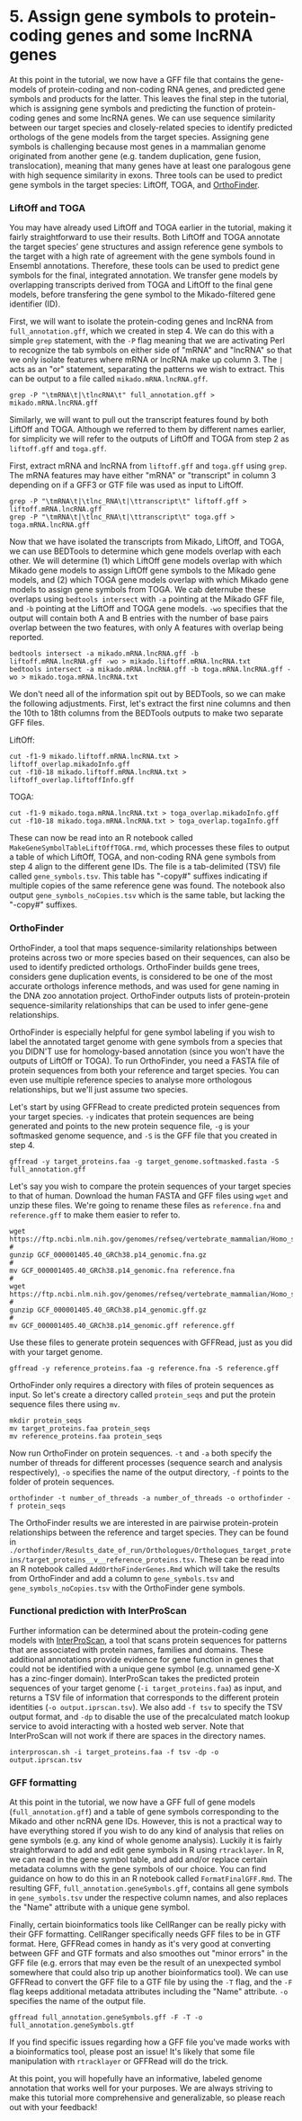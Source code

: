 # 5. Assign gene symbols to protein-coding genes and some lncRNA genes

At this point in the tutorial, we now have a GFF file that contains the gene-models of protein-coding and non-coding RNA genes, and predicted gene symbols and products for the latter. This leaves the final step in the tutorial, which is assigning gene symbols and predicting the function of protein-coding genes and some lncRNA genes. We can use sequence similarity between our target species and closely-related species to identify predicted orthologs of the gene models from the target species. Assigning gene symbols is challenging because most genes in a mammalian genome originated from another gene (e.g. tandem duplication, gene fusion, translocation), meaning that many genes have at least one paralogous gene with high sequence similarity in exons. Three tools can be used to predict gene symbols in the target species: LiftOff, TOGA, and [OrthoFinder](https://github.com/davidemms/OrthoFinder).

### LiftOff and TOGA

You may have already used LiftOff and TOGA earlier in the tutorial, making it fairly straightforward to use their results. Both LiftOff and TOGA annotate the target species’ gene structures and assign reference gene symbols to the target with a high rate of agreement with the gene symbols found in Ensembl annotations. Therefore, these tools can be used to predict gene symbols for the final, integrated annotation. We transfer gene models by overlapping transcripts derived from TOGA and LiftOff to the final gene models, before transfering the gene symbol to the Mikado-filtered gene identifier (ID).

First, we will want to isolate the protein-coding genes and lncRNA from `full_annotation.gff`, which we created in step 4. We can do this with a simple `grep` statement, with the `-P` flag meaning that we are activating Perl to recognize the tab symbols on either side of "mRNA" and "lncRNA" so that we only isolate features where mRNA or lncRNA make up column 3. The `|` acts as an "or" statement, separating the patterns we wish to extract. This can be output to a file called `mikado.mRNA.lncRNA.gff`.

```
grep -P "\tmRNA\t|\tlncRNA\t" full_annotation.gff > mikado.mRNA.lncRNA.gff
```

Similarly, we will want to pull out the transcript features found by both LiftOff and TOGA. Although we referred to them by different names earlier, for simplicity we will refer to the outputs of LiftOff and TOGA from step 2 as `liftoff.gff` and `toga.gff`.

First, extract mRNA and lncRNA from `liftoff.gff` and `toga.gff` using `grep`. The mRNA features may have either "mRNA" or "transcript" in column 3 depending on if a GFF3 or GTF file was used as input to LiftOff.

```
grep -P "\tmRNA\t|\tlnc_RNA\t|\ttranscript\t" liftoff.gff > liftoff.mRNA.lncRNA.gff
grep -P "\tmRNA\t|\tlnc_RNA\t|\ttranscript\t" toga.gff > toga.mRNA.lncRNA.gff
```

Now that we have isolated the transcripts from Mikado, LiftOff, and TOGA, we can use BEDTools to determine which gene models overlap with each other. We will determine (1) which LiftOff gene models overlap with which Mikado gene models to assign LiftOff gene symbols to the Mikado gene models, and (2) which TOGA gene models overlap with which Mikado gene models to assign gene symbols from TOGA. We cab deternube these overlaps using `bedtools intersect` with `-a` pointing at the Mikado GFF file, and `-b` pointing at the LiftOff and TOGA gene models. `-wo` specifies that the output will contain both A and B entries with the number of base pairs overlap between the two features, with only A features with overlap being reported.

```
bedtools intersect -a mikado.mRNA.lncRNA.gff -b liftoff.mRNA.lncRNA.gff -wo > mikado.liftoff.mRNA.lncRNA.txt
bedtools intersect -a mikado.mRNA.lncRNA.gff -b toga.mRNA.lncRNA.gff -wo > mikado.toga.mRNA.lncRNA.txt
```

We don't need all of the information spit out by BEDTools, so we can make the following adjustments. First, let's extract the first nine columns and then the 10th to 18th columns from the BEDTools outputs to make two separate GFF files.

LiftOff:

```
cut -f1-9 mikado.liftoff.mRNA.lncRNA.txt > liftoff_overlap.mikadoInfo.gff
cut -f10-18 mikado.liftoff.mRNA.lncRNA.txt > liftoff_overlap.liftoffInfo.gff
```

TOGA:

```
cut -f1-9 mikado.toga.mRNA.lncRNA.txt > toga_overlap.mikadoInfo.gff
cut -f10-18 mikado.toga.mRNA.lncRNA.txt > toga_overlap.togaInfo.gff
```

These can now be read into an R notebook called `MakeGeneSymbolTableLiftOffTOGA.rmd`, which processes these files to output a table of which LiftOff, TOGA, and non-coding RNA gene symbols from step 4 align to the different gene IDs. The file is a tab-delimited (TSV) file called `gene_symbols.tsv`. This table has "-copy#" suffixes indicating if multiple copies of the same reference gene was found. The notebook also output `gene_symbols_noCopies.tsv` which is the same table, but lacking the "-copy#" suffixes.

### OrthoFinder

OrthoFinder, a tool that maps sequence-similarity relationships between proteins across two or more species based on their sequences, can also be used to identify predicted orthologs. OrthoFinder builds gene trees, considers gene duplication events, is considered to be one of the most accurate orthologs inference methods, and was used for gene naming in the DNA zoo annotation project. OrthoFinder outputs lists of protein-protein sequence-similarity relationships that can be used to infer gene-gene relationships.

OrthoFinder is especially helpful for gene symbol labeling if you wish to label the annotated target genome with gene symbols from a species that you DIDN'T use for homology-based annotation (since you won't have the outputs of LiftOff or TOGA). To run OrthoFinder, you need a FASTA file of protein sequences from both your reference and target species. You can even use multiple reference species to analyse more orthologous relationships, but we'll just assume two species.

Let's start by using GFFRead to create predicted protein sequences from your target species. `-y` indicates that protein sequences are being generated and points to the new protein sequence file, `-g` is your softmasked genome sequence, and `-S` is the GFF file that you created in step 4.

```
gffread -y target_proteins.faa -g target_genome.softmasked.fasta -S full_annotation.gff
```

Let's say you wish to compare the protein sequences of your target species to that of human. Download the human FASTA and GFF files using `wget` and unzip these files. We're going to rename these files as `reference.fna` and `reference.gff` to make them easier to refer to.

```
wget https://ftp.ncbi.nlm.nih.gov/genomes/refseq/vertebrate_mammalian/Homo_sapiens/reference/GCF_000001405.40_GRCh38.p14/GCF_000001405.40_GRCh38.p14_genomic.fna.gz
#
gunzip GCF_000001405.40_GRCh38.p14_genomic.fna.gz
#
mv GCF_000001405.40_GRCh38.p14_genomic.fna reference.fna
#
wget https://ftp.ncbi.nlm.nih.gov/genomes/refseq/vertebrate_mammalian/Homo_sapiens/reference/GCF_000001405.40_GRCh38.p14/GCF_000001405.40_GRCh38.p14_genomic.gff.gz
#
gunzip GCF_000001405.40_GRCh38.p14_genomic.gff.gz
#
mv GCF_000001405.40_GRCh38.p14_genomic.gff reference.gff
```

Use these files to generate protein sequences with GFFRead, just as you did with your target genome.

```
gffread -y reference_proteins.faa -g reference.fna -S reference.gff
```

OrthoFinder only requires a directory with files of protein sequences as input. So let's create a directory called `protein_seqs` and put the protein sequence files there using `mv`.

```
mkdir protein_seqs
mv target_proteins.faa protein_seqs
mv reference_proteins.faa protein_seqs
```

Now run OrthoFinder on protein sequences. `-t` and `-a` both specify the number of threads for different processes (sequence search and analysis respectively), `-o` specifies the name of the output directory, `-f` points to the folder of protein sequences.

```
orthofinder -t number_of_threads -a number_of_threads -o orthofinder -f protein_seqs
```

The OrthoFinder results we are interested in are pairwise protein-protein relationships between the reference and target species. They can be found in `./orthofinder/Results_date_of_run/Orthologues/Orthologues_target_proteins/target_proteins__v__reference_proteins.tsv`. These can be read into an R notebook called `AddOrthoFinderGenes.Rmd` which will take the results from OrthoFinder and add a column to `gene_symbols.tsv` and `gene_symbols_noCopies.tsv` with the OrthoFinder gene symbols.

### Functional prediction with InterProScan

Further information can be determined about the protein-coding gene models with [InterProScan](https://www.ebi.ac.uk/interpro/about/interproscan/), a tool that scans protein sequences for patterns that are associated with protein names, families and domains. These additional annotations provide evidence for gene function in genes that could not be identified with a unique gene symbol (e.g. unnamed gene-X has a zinc-finger domain). InterProScan takes the predicted protein sequences of your target genome (`-i target_proteins.faa`) as input, and returns a TSV file of information that corresponds to the different protein identities (`-o output.iprscan.tsv`). We also add `-f tsv` to specify the TSV output format, and `-dp` to disable the use of the precalculated match lookup service to avoid interacting with a hosted web server. Note that InterProScan will not work if there are spaces in the directory names.

```
interproscan.sh -i target_proteins.faa -f tsv -dp -o output.iprscan.tsv
```

### GFF formatting

At this point in the tutorial, we now have a GFF full of gene models (`full_annotation.gff`) and a table of gene symbols corresponding to the Mikado and other ncRNA gene IDs. However, this is not a practical way to have everything stored if you wish to do any kind of analysis that relies on gene symbols (e.g. any kind of whole genome analysis). Luckily it is fairly straightforward to add and edit gene symbols in R using `rtracklayer`. In R, we can read in the gene symbol table, and add and/or replace certain metadata columns with the gene symbols of our choice. You can find guidance on how to do this in an R notebook called `FormatFinalGFF.Rmd`. The resulting GFF, `full_annotation.geneSymbols.gff`, contains all gene symbols in `gene_symbols.tsv` under the respective column names, and also replaces the "Name" attribute with a unique gene symbol.

Finally, certain bioinformatics tools like CellRanger can be really picky with their GFF formatting. CellRanger specifically needs GFF files to be in GTF format. Here, GFFRead comes in handy as it's very good at converting between GFF and GTF formats and also smoothes out "minor errors" in the GFF file (e.g. errors that may even be the result of an unexpected symbol somewhere that could also trip up another bioinformatics tool). We can use GFFRead to convert the GFF file to a GTF file by using the `-T` flag, and the `-F` flag keeps additional metadata attributes including the "Name" attribute. `-o` specifies the name of the output file.

```
gffread full_annotation.geneSymbols.gff -F -T -o full_annotation.geneSymbols.gtf
```

If you find specific issues regarding how a GFF file you've made works with a bioinformatics tool, please post an issue! It's likely that some file manipulation with `rtracklayer` or GFFRead will do the trick.

At this point, you will hopefully have an informative, labeled genome annotation that works well for your purposes. We are always striving to make this tutorial more comprehensive and generalizable, so please reach out with your feedback!
